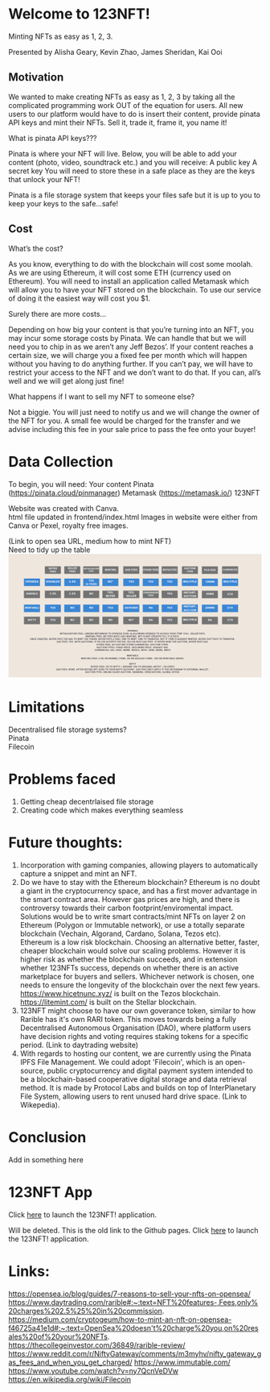# Welcome to 123NFT!
Minting NFTs as easy as 1, 2, 3.  

Presented by Alisha Geary, Kevin Zhao, James Sheridan, Kai Ooi

## Motivation

We wanted to make creating NFTs as easy as 1, 2, 3 by taking all the complicated programming work OUT of the equation for users. All new users to our platform would have to do is insert their content, provide pinata API keys and mint their NFTs. Sell it, trade it, frame it, you name it!

What is pinata API keys???

Pinata is where your NFT will live. Below, you will be able to add your content (photo, video, soundtrack etc.) and you will receive:
A public key
A secret key
You will need to store these in a safe place as they are the keys that unlock your NFT!

Pinata is a file storage system that keeps your files safe but it is up to you to keep your keys to the safe...safe!

## Cost

What’s the cost?

As you know, everything to do with the blockchain will cost some moolah. As we are using Ethereum, it will cost some ETH (currency used on Ethereum). You will need to install an application called Metamask which will allow you to have your NFT stored on the blockchain. To use our service of doing it the easiest way will cost you $1. 

Surely there are more costs…

Depending on how big your content is that you’re turning into an NFT, you may incur some storage costs by Pinata. We can handle that but we will need you to chip in as we aren’t any Jeff Bezos’. If your content reaches a certain size, we will charge you a fixed fee per month which will happen without you having to do anything further. If you can’t pay, we will have to restrict your access to the NFT and we don’t want to do that. If you can, all’s well and we will get along just fine!

What happens if I want to sell my NFT to someone else?

Not a biggie. You will just need to notify us and we will change the owner of the NFT for you. A small fee would be charged for the transfer and we advise including this fee in your sale price to pass the fee onto your buyer!


# Data Collection

To begin, you will need:
Your content
Pinata (https://pinata.cloud/pinmanager)
Metamask (https://metamask.io/)
123NFT

Website was created with Canva.  
html file updated in frontend/index.html
Images in website were either from Canva or Pexel, royalty free images.

(Link to open sea URL, medium how to mint NFT)  
Need to tidy up the table
![comparison](images/comparison2.jpg)  

# Limitations

Decentralised file storage systems?  
Pinata  
Filecoin

# Problems faced
1. Getting cheap decentrlaised file storage
2. Creating code which makes everything seamless


# Future thoughts:  
1. Incorporation with gaming companies, allowing players to automatically capture a snippet and mint an NFT.  
2. Do we have to stay with the Ethereum blockchain? Ethereum is no doubt a giant in the cryptocurrency space, and has a first mover advantage in the smart contract area. However gas prices are high, and there is controversy towards their carbon footprint/enviromental impact.  
Solutions would be to write smart contracts/mint NFTs on layer 2 on Ethereum (Polygon or Immutable network), or use a totally separate blockchain (Vechain, Algorand, Cardano, Solana, Tezos etc).  
Ethereum is a low risk blockchain. Choosing an alternative better, faster, cheaper blockchain would solve our scaling problems. However it is higher risk as whether the blockchain succeeds, and in extension whether 123NFTs success, depends on whether there is an active marketplace for buyers and sellers. Whichever network is chosen, one needs to ensure the longevity of the blockchain over the next few years.  
https://www.hicetnunc.xyz/ is built on the Tezos blockchain.  
https://litemint.com/ is built on the Stellar blockchain.
3. 123NFT might choose to have our own goverance token, similar to how Rarible has it's own RARI token. This moves towards being a fully Decentralised Autonomous Organisation (DAO), where platform users have decision rights and voting requires staking tokens for a specific period. (Link to daytrading website)
4. With regards to hosting our content, we are currently using the Pinata IPFS File Management. We could adopt 'Filecoin', which is an open-source, public cryptocurrency and digital payment system intended to be a blockchain-based cooperative digital storage and data retrieval method. It is made by Protocol Labs and builds on top of InterPlanetary File System, allowing users to rent unused hard drive space.  (Link to Wikepedia).

# Conclusion
Add in something here

# 123NFT App
Click [here](https://www.canva.com/design/DAEk6H9YhQs/HtZeNvjY-JHv032EdALqYQ/view) to launch the 123NFT! application.

Will be deleted. This is the old link to the Github pages.
Click [here](https://tokenaussie.github.io/123NFT/frontend/index.html) to launch the 123NFT! application.

# Links:  
https://opensea.io/blog/guides/7-reasons-to-sell-your-nfts-on-opensea/
https://www.daytrading.com/rarible#:~:text=NFT%20features-,Fees,only%20charges%202.5%25%20in%20commission.
https://medium.com/cryptogeum/how-to-mint-an-nft-on-opensea-f46725a41e1d#:~:text=OpenSea%20doesn't%20charge%20you,on%20resales%20of%20your%20NFTs.  
https://thecollegeinvestor.com/36849/rarible-review/
https://www.reddit.com/r/NiftyGateway/comments/m3myhv/nifty_gateway_gas_fees_and_when_you_get_charged/
https://www.immutable.com/
https://www.youtube.com/watch?v=ny7QcnVeDVw
https://en.wikipedia.org/wiki/Filecoin